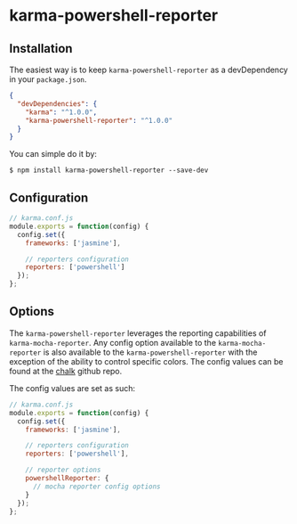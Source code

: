 # karma-powershell-reporter

## Installation
The easiest way is to keep `karma-powershell-reporter` as a devDependency in your `package.json`.
```json
{
  "devDependencies": {
    "karma": "^1.0.0",
    "karma-powershell-reporter": "^1.0.0"
  }
}
```

You can simple do it by:

    $ npm install karma-powershell-reporter --save-dev

## Configuration
```js
// karma.conf.js
module.exports = function(config) {
  config.set({
    frameworks: ['jasmine'],

    // reporters configuration
    reporters: ['powershell']
  });
};
```

## Options
The `karma-powershell-reporter` leverages the reporting capabilities of `karma-mocha-reporter`. Any config option available to the `karma-mocha-reporter` is also available to the `karma-powershell-reporter` with the exception of the ability to control specific colors. The config values can be found at the [chalk](https://github.com/litixsoft/karma-mocha-reporter#karma-mocha-reporter) github repo.

The config values are set as such:

```js
// karma.conf.js
module.exports = function(config) {
  config.set({
    frameworks: ['jasmine'],

    // reporters configuration
    reporters: ['powershell'],

    // reporter options
    powershellReporter: {
      // mocha reporter config options
    }
  });
};
```
